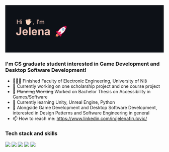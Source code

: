 <img src="/header.png"/>

### I'm CS graduate student interested in Game Development and Desktop Software Development!

- 👩🏻‍💻 Finished Faculty of Electronic Engineering, University of Niš 
- 🔭 Currently working on one scholarship project and one course project
- 🎯 ~~Planning~~ ~~Working~~ Worked on Bachelor Thesis on Accessibility in Games/Software
- 🌱 Currently learning Unity, Unreal Engine, Python
- 🤔 Alongside Game Development and Desktop Software Development, interested in Design Patterns and Software Engineering in general
- 📫 How to reach me: https://www.linkedin.com/in/jelenafirulovic/

### Tech stack and skills

<img src="https://img.shields.io/badge/C%23-239120?style=for-the-badge&logo=c-sharp&logoColor=white"/> <img src="https://img.shields.io/badge/C%2B%2B-00599C?style=for-the-badge&logo=c%2B%2B&logoColor=white"/> <img src="https://img.shields.io/badge/Unity-100000?style=for-the-badge&logo=unity&logoColor=white"/> <img src="https://img.shields.io/badge/.NET-512BD4?style=for-the-badge&logo=dotnet&logoColor=white"/> <!--<img src="https://img.shields.io/badge/-Unreal%20Engine-313131?style=for-the-badge&logo=unreal-engine&logoColor=white"/>-->  <img src="https://img.shields.io/badge/Python-FFD43B?style=for-the-badge&logo=python&logoColor=blue"/>
